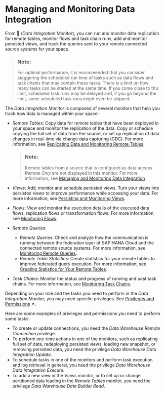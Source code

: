 <!-- loio4cbf7c7fc64645bfa364332827557267 -->

<link rel="stylesheet" type="text/css" href="../css/sap-icons.css"/>

# Managing and Monitoring Data Integration

From <span class="FPA-icons-V3"></span> \(*Data Integration Monitor*\), you can run and monitor data replication for remote tables, monitor flows and task chain runs, add and monitor persisted views, and track the queries sent to your remote connected source systems for your space.

> ### Note:  
> For optimal performance, it is recommended that you consider staggering the scheduled run time of tasks such as data flows and task chains that may contain these tasks. There is a limit on how many tasks can be started at the same time. If you come close to this limit, scheduled task runs may be delayed and, if you go beyond the limit, some scheduled task runs might even be skipped.

The *Data Integration Monitor* is composed of several monitors that help you track how data is managed within your space:

-   *Remote Tables*: Copy data for remote tables that have been deployed in your space and monitor the replication of the data. Copy or schedule copying the full set of data from the source, or set up replication of data changes in real-time via change data capturing \(CDC\). For more information, see [Replicating Data and Monitoring Remote Tables](replicating-data-and-monitoring-remote-tables-4dd95d7.md).

    > ### Note:  
    > Remote tables from a source that is configured as data access *Remote Only* are not displayed in this monitor. For more information, see [Managing and Monitoring Data Integration](managing-and-monitoring-data-integration-4cbf7c7.md) 

-   *Views*: Add, monitor and schedule persisted views. Turn your views into persisted views to improve performance while accessing your data. For more information, see [Persisting and Monitoring Views](persisting-and-monitoring-views-9af04c9.md).
-   *Flows*: View and monitor the execution details of the executed data flows, replication flows or transformation flows. For more information, see [Monitoring Flows](monitoring-flows-b661ea0.md).
-   *Remote Queries*:
    -   *Remote Queries*: Check and analyze how the communication is running between the federation layer of SAP HANA Cloud and the connected remote source systems. For more information, see [Monitoring Remote Queries](monitoring-remote-queries-806d7f0.md).
    -   *Remote Table Statistics*: Create statistics for your remote tables to improve federated query execution. For more information, see [Creating Statistics for Your Remote Tables](creating-statistics-for-your-remote-tables-e4120bb.md).

-   *Task Chains*: Monitor the status and progress of running and past task chains. For more information, see [Monitoring Task Chains](monitoring-task-chains-4142201.md).

Depending on your role and the tasks you need to perform in the *Data Integration Monitor*, you may need specific privileges. See [Privileges and Permissions](https://help.sap.com/viewer/935116dd7c324355803d4b85809cec97/DEV_CURRENT/en-US/d7350c6823a14733a7a5727bad8371aa.html "A privilege represents a task or an area in SAP Datasphere and can be assigned to a specific role. The actions that can be performed in the area are determined by the permissions assigned to a privilege.") :arrow_upper_right:.

Here are some examples of privileges and permissions you need to perform some tasks:

-   To create or update connections, you need the *Data Warehouse Remote Connection* privilege.
-   To perform one-time actions in one of the monitors, such as replicating full set of data, redeploying persisted views, loading new snapshot, or removing persisted data, you need the privilege *Data Warehouse Data Integration* *Update*.
-   To schedule tasks in one of the monitors and perform task execution and log retrieval in general, you need the privilege *Data Warehouse Data Integration* *Execute*.
-   To add a new view in the *Views* monitor, or to set up or change partitioned data loading in the *Remote Tables* monitor, you need the privilege *Data Warehouse Data Builder* *Read*.


